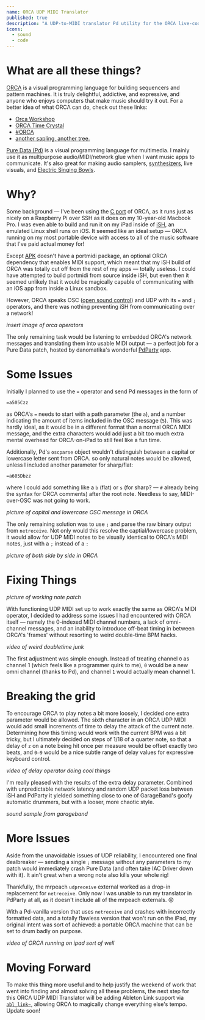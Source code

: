```yaml
---
name: ORCΛ UDP MIDI Translator
published: true
description: "A UDP-to-MIDI translator Pd utility for the ORCΛ live-coding environment"
icons:
  - sound
  - code
---
```

# What are all these things?

[ORCΛ](https://github.com/hundredrabbits/Orca) is a visual programming language for building sequencers and pattern machines. It is truly delightful, addictive, and expressive, and anyone who enjoys computers that make music should try it out. For a better idea of what ORCΛ can do, check out these links:
- [Orca Workshop](https://www.youtube.com/watch?v=WIzI_PSBw6o)
- [ORCΛ Time Crystal](https://www.youtube.com/watch?v=w9do-qFNAmQ)
- [#ORCΛ](https://twitter.com/search?q=ORC%CE%9B&src=typed_query)
- [another sapling, another tree.](https://twitter.com/Johannes_Knop/status/1220113861451427842?s=20)

[Pure Data (Pd)](http://puredata.info/) is a visual programming language for multimedia. I mainly use it as multipurpose audio/MIDI/network glue when I want music apps to communicate. It's also great for making audio samplers, [synthesizers](https://www.automatonism.com/), live visuals, and [Electric Singing Bowls](electric-singing-bowl).

# Why?

Some background — I've been using the [C port](https://github.com/hundredrabbits/Orca-c) of ORCΛ, as it runs just as nicely on a Raspberry Pi over SSH as it does on my 10-year-old Macbook Pro. I was even able to build and run it on my iPad inside of [iSH](https://ish.app/), an emulated Linux shell runs on iOS. It seemed like an ideal setup — ORCΛ running on my most portable device with access to all of the music software that I've paid actual money for!

Except [APK](https://wiki.alpinelinux.org/wiki/Alpine_Linux_package_management) doesn't have a portmidi package, an optional ORCΛ dependency that enables MIDI support, which meant that my iSH build of ORCΛ was totally cut off from the rest of my apps — totally useless. I could have attempted to build portmidi from source inside iSH, but even then it seemed unlikely that it would be magically capable of communicating with an iOS app from inside a Linux sandbox.

However, ORCΛ speaks OSC ([open sound control](https://en.wikipedia.org/wiki/Open_Sound_Control)) and UDP with its ```=``` and ```;``` operators, and there was nothing preventing iSH from communicating over a network!

_insert image of orca operators_

The only remaining task would be listening to embedded ORCΛ's network messages and translating them into usable MIDI output — a perfect job for a Pure Data patch, hosted by danomatika's wonderful [PdParty](https://github.com/danomatika/PdParty) app.

# Some Issues

Initially I planned to use the ```=``` operator and send Pd messages in the form of 

```=a505Czz```

as ORCΛ's ```=``` needs to start with a path parameter (the ```a```), and a number indicating the amount of items included in the OSC message (```5```). This was hardly ideal, as it would be in a different format than a normal ORCΛ MIDI message, and the extra characters would add just a bit too much extra mental overhead for ORCΛ-on-iPad to still feel like a fun time.

Additionally, Pd's ```oscparse``` object wouldn't distinguish between a capital or lowercase letter sent from ORCΛ. so only natural notes would be allowed, unless I included another parameter for sharp/flat:

```=a605Dbzz```

where I could add something like a ```b``` (flat) or ```s``` (for sharp? — ```#``` already being the syntax for ORCΛ comments) after the root note. Needless to say, MIDI-over-OSC was not going to work.

_picture of capital and lowercase OSC message in ORCΛ_

The only remaining solution was to use ```;``` and parse the raw binary output from ```netreceive```. Not only would this resolve the captial/lowercase problem, it would allow for UDP MIDI notes to be visually identical to ORCΛ's MIDI notes, just with a ```;``` instead of a ```:```

_picture of both side by side in ORCΛ_

# Fixing Things

_picture of working note patch_

With functioning UDP MIDI set up to work exactly the same as ORCΛ's MIDI operator, I decided to address some issues I had encountered with ORCΛ itself — namely the 0-indexed MIDI channel numbers, a lack of omni-channel messages, and an inability to introduce off-beat timing in between ORCΛ's 'frames' without resorting to weird double-time BPM hacks.

_video of weird doubletime junk_

The first adjustment was simple enough. Instead of treating channel ```0``` as channel 1 (which feels like a programmer quirk to me), ```0``` would be a new omni channel (thanks to Pd), and channel ```1``` would actually mean channel 1.

# Breaking the grid

To encourage ORCΛ to play notes a bit more loosely, I decided one extra parameter would be allowed. The sixth character in an ORCΛ UDP MIDI would add small increments of time to delay the attack of the current note. Determining how this timing would work with the current BPM  was a bit tricky, but I ultimately decided on steps of 1/18 of a quarter note, so that a delay of ```z``` on a note being hit once per measure would be offset exactly two beats, and ```0–9``` would be a nice subtle range of delay values for expressive keyboard control.

_video of delay operator doing cool things_

I'm really pleased with the results of the extra delay parameter. Combined with unpredictable network latency and random UDP packet loss between iSH and PdParty it yielded something close to one of GarageBand's goofy automatic drummers, but with a looser, more chaotic style.

_sound sample from garageband_

# More Issues

Aside from the unavoidable issues of UDP reliability, I encountered one final dealbreaker — sending a single ```;``` message without any parameters to my patch would immediately crash Pure Data (and often take IAC Driver down with it). It ain't great when a wrong note also kills your whole rig!

Thankfully, the mrpeach ```udpreceive``` external worked as a drop-in replacement for ```netreceive```. Only now I was unable to run my translator in PdParty at all, as it doesn't include all of the mrpeach externals. 😞

With a Pd-vanilla version that uses ```netreceive``` and crashes with incorrectly formatted data, and a totally flawless version that won't run on the iPad, my original intent was sort of achieved: a portable ORCΛ machine that can be set to drum badly on purpose.

_video of ORCΛ running on ipad sort of well_

# Moving Forward

To make this thing more useful and to help justify the weekend of work that went into finding and almost solving all these problems, the next step for this ORCΛ UDP MIDI Translator will be adding Ableton Link support via [```abl_link~```](https://github.com/libpd/abl_link), allowing ORCΛ to magically change everything else's tempo. Update soon!
